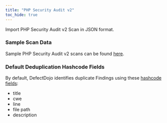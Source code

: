 ```yaml
---
title: "PHP Security Audit v2"
toc_hide: true
---
```

Import PHP Security Audit v2 Scan in JSON format.

### Sample Scan Data
Sample PHP Security Audit v2 scans can be found [here](https://github.com/DefectDojo/django-DefectDojo/tree/master/unittests/scans/php_security_audit_v2).

### Default Deduplication Hashcode Fields
By default, DefectDojo identifies duplicate Findings using these [hashcode fields](https://docs.defectdojo.com/en/working_with_findings/finding_deduplication/about_deduplication/):

- title
- cwe
- line
- file path
- description
